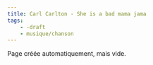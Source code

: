 ```yaml
---
title: Carl Carlton - She is a bad mama jama
tags:
    - -draft
    - musique/chanson
---
```


Page créée automatiquement, mais vide.
